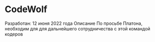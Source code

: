 # CodeWolf
Разработан: 12 июня 2022 года 
Описание По просьбе Платона, необходим для для дальнейшего сотрудничества с этой командой кодеров